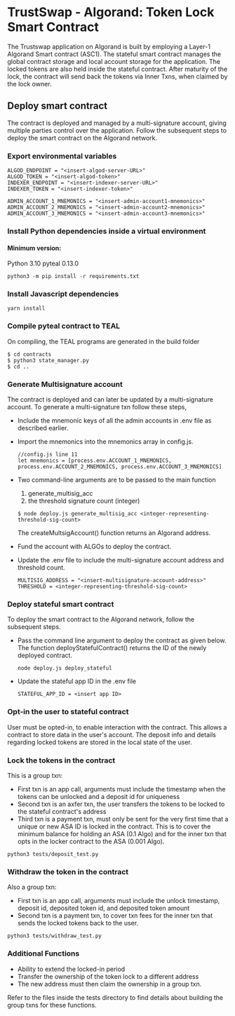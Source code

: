 # TrustSwap - Algorand: Token Lock Smart Contract

The Trustswap application on Algorand is built by employing a Layer-1 Algorand Smart contract (ASC1). The stateful smart contract manages the global contract storage and local account storage for the application. The locked tokens are also held inside the stateful contract. After maturity of the lock, the contract will send back the tokens via Inner Txns, when claimed by the lock owner.

## Deploy smart contract
The contract is deployed and managed by a multi-signature account, giving multiple parties control over the application. Follow the subsequent steps to deploy the smart contract on the Algorand network.

### Export environmental variables
```
ALGOD_ENDPOINT = "<insert-algod-server-URL>"
ALGOD_TOKEN = "<insert-algod-token>"
INDEXER_ENDPOINT = "<insert-indexer-server-URL>"
INDEXER_TOKEN = "<insert-indexer-token>"

ADMIN_ACCOUNT_1_MNEMONICS = "<insert-admin-account1-mnemonics>"
ADMIN_ACCOUNT_2_MNEMONICS = "<insert-admin-account2-mnemonics>"
ADMIN_ACCOUNT_3_MNEMONICS = "<insert-admin-account3-mnemonics>"
```

### Install Python dependencies inside a virtual environment
#### Minimum version:
Python 3.10
pyteal 0.13.0
```
python3 -m pip install -r requirements.txt
```

### Install Javascript dependencies
```
yarn install
```

### Compile pyteal contract to TEAL
On compiling, the TEAL programs are generated in the build folder
```
$ cd contracts
$ python3 state_manager.py
$ cd ..
```

### Generate Multisignature account
The contract is deployed and can later be updated by a multi-signature account. To generate a multi-signature txn follow these steps, 
 - Include the mnemonic keys of all the admin accounts in .env file as described earlier. 
 - Import the mnemonics into the mnemonics array in config.js.
    ```
    //config.js line 11
    let mnemonics = [process.env.ACCOUNT_1_MNEMONICS, process.env.ACCOUNT_2_MNEMONICS, process.env.ACCOUNT_3_MNEMONICS]
    ```
 - Two command-line arguments are to be passed to the main function            
   1. generate_multisig_acc
   2. the threshold signature count (integer)      
    ```
    $ node deploy.js generate_multisig_acc <integer-representing-threshold-sig-count>
    ```

   The createMultsigAccount() function returns an Algorand address. 
 - Fund the account with ALGOs to deploy the contract.
 - Update the .env file to include the multi-signature account address and threshold count.
    ```
    MULTISIG_ADDRESS = "<insert-multisignature-account-address>"
    THRESHOLD = <integer-representing-threshold-sig-count>
    ```


### Deploy stateful smart contract
To deploy the smart contract to the Algorand network, follow the subsequent steps. 
 - Pass the command line argument to deploy the contract as given below. The function deployStatefulContract() returns the ID of the newly deployed contract.
    ```
    node deploy.js deploy_stateful
    ```
 - Update the stateful app ID in the .env file
    ```
    STATEFUL_APP_ID = <insert app ID>
    ```

### Opt-in the user to stateful contract
User must be opted-in, to enable interaction with the contract. This allows a contract to store data in the user's account. The deposit info and details regarding locked tokens are stored in the local state of the user.


### Lock the tokens in the contract
This is a group txn:
 - First txn is an app call, arguments must include the timestamp when the tokens can be unlocked and a deposit id for uniqueness
 - Second txn is an axfer txn, the user transfers the tokens to be locked to the stateful contract's address
 - Third txn is a payment txn, must only be sent for the very first time that a unique or new ASA ID is locked in the contract. This is to cover the minimum balance for holding an ASA (0.1 Algo) and for the inner txn that opts in the locker contract to the ASA (0.001 Algo).

 ```
 python3 tests/deposit_test.py
 ```

 ### Withdraw the token in the contract
 Also a group txn:
 - First txn is an app call, arguments must include the unlock timestamp, deposit id, deposited token id, and deposited token amount
 - Second txn is a payment txn, to cover txn fees for the inner txn that sends the locked tokens back to the user.

 ```
 python3 tests/withdraw_test.py
 ```

 ### Additional Functions
 - Ability to extend the locked-in period
 - Transfer the ownership of the token lock to a different address
 - The new address must then claim the ownership in a group txn.

 Refer to the files inside the tests directory to find details about building the group txns for these functions.
